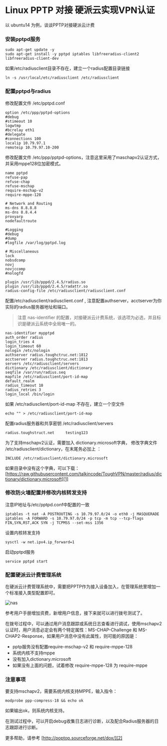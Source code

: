 # Linux PPTP 对接 硬派云实现VPN认证

以 ubuntu14 为例，谈谈PPTP对接硬派云计费

### 安装pptpd服务

    sudo apt-get update -y
    sudo apt-get install -y pptpd iptables libfreeradius-client2 libfreeradius-client-dev

如果/etc/radiusclient目录不存在，建立一个radius配置目录链接 

    ln -s /usr/local/etc/radiusclient /etc/radiusclient


### 配置pptpd与radius

修改配置文件 /etc/pptpd.conf

    option /etc/ppp/pptpd-options
    #debug
    #stimeout 10
    logwtmp
    #bcrelay eth1
    #delegate
    #connections 100
    localip 10.79.97.1
    remoteip 10.79.97.10-200

修改配置文件 /etc/ppp/pptpd-options，注意这里采用了maschapv2认证方式，并采用mppe128位加密模式。

    name pptpd
    refuse-pap
    refuse-chap
    refuse-mschap
    require-mschap-v2
    require-mppe-128

    # Network and Routing
    ms-dns 8.8.8.8
    ms-dns 8.8.4.4
    proxyarp
    nodefaultroute

    #Logging
    #debug
    #dump
    #logfile /var/log/pptpd.log

    # Miscellaneous
    lock
    nobsdcomp
    novj
    novjccomp
    #nologfd

    plugin /usr/lib/pppd/2.4.5/radius.so
    plugin /usr/lib/pppd/2.4.5/radattr.so
    radius-config-file /etc/radiusclient/radiusclient.conf

配置/etc/radiusclient/radiusclient.conf , 注意配置authserver，acctserver为你实际的radius服务器地址和端口。

> 注意 nas-identifier 的配置，对接硬派云计费系统，该选项为必选，并且标识是硬派云系统中全局唯一的。

    nas-identifier mypptpd
    auth_order radius
    login_tries 4
    login_timeout 60
    nologin /etc/nologin
    authserver radius.toughctruc.net:1812
    acctserver radius.toughctruc.net:1813
    servers /etc/radiusclient/servers
    dictionary /etc/radiusclient/dictionary
    seqfile /var/run/radius.seq
    mapfile /etc/radiusclient/port-id-map
    default_realm
    radius_timeout 10
    radius_retries 3
    login_local /bin/login

如果 /etc/radiusclient/port-id-map 不存在，建立一个空文件

    echo "" > /etc/radiusclient/port-id-map

配置radius服务器和共享密钥 /etc/radiusclient/servers

    radius.toughstruct.net     testing123

为了支持mschapv2认证，需要加入 dictionary.microsoft字典， 修改字典文件 /etc/radiusclient/dictionary，在末尾务必加上 ：

    INCLUDE /etc/radiusclient/dictionary.microsoft

如果目录中没有这个字典，可以下载：[https://raw.githubusercontent.com/talkincode/ToughVPN/master/radius/dictionary/dictionary.microsoft][1]

### 修改防火墙配置并修改内核转发支持

注意IP地址与/etc/pptpd.conf中配置的一致

    iptables -t nat -A POSTROUTING -s 10.79.97.0/24 -o eth0 -j MASQUERADE
    iptables -A FORWARD -s 10.79.97.0/24 -p tcp -m tcp --tcp-flags FIN,SYN,RST,ACK SYN -j TCPMSS --set-mss 1356

设置内核转发支持

    sysctl -w net.ipv4.ip_forward=1

启动pptpd服务

    service pptpd start 

### 配置硬派云计费管理系统

在硬派云计费管理系统中，需要把PPTP作为接入设备加入，在管理系统里增加一个标准接入类型配置即可。

![nas](http://qnstatic.toughcloud.net/FqNTF3XyYqkYGRGWe8OCErHQabFW)

参考用户手册增加资费，新增用户信息，接下来就可以进行拨号测试了。

在拨号过程中，可以通过用户消息跟踪或系统日志查看进行调试，使用mschapv2认证时，用户消息必定会有两个特定属性：MS-CHAP-Challenge 和 MS-CHAP2-Response，如果用户消息中没有此属性，则可能的原因是：

- pptp服务没有配置require-mschap-v2  和 require-mppe-128
- 系统内核不支持mppe
- 没有加入dictionary.microsoft
- 如果没有上面的问题，试着修改 require-mppe-128 为 require-mppe


### 注意事项

要支持mschapv2，需要系统内核支持MPPE，输入指令：

    modprobe ppp-compress-18 && echo ok

如果输出ok，则系统内核支持。

在测试过程中，可以开启debug收集日志进行诊断，以及配合Radius服务器的日志跟踪进行诊断。

更多帮助，请参考 [http://poptop.sourceforge.net/dox/][2]


[1]:    https://raw.githubusercontent.com/talkincode/ToughVPN/master/radius/dictionary/dictionary.microsoft
[2]:    http://poptop.sourceforge.net/dox/
[3]:    https://github.com/talkincode/ToughVPN